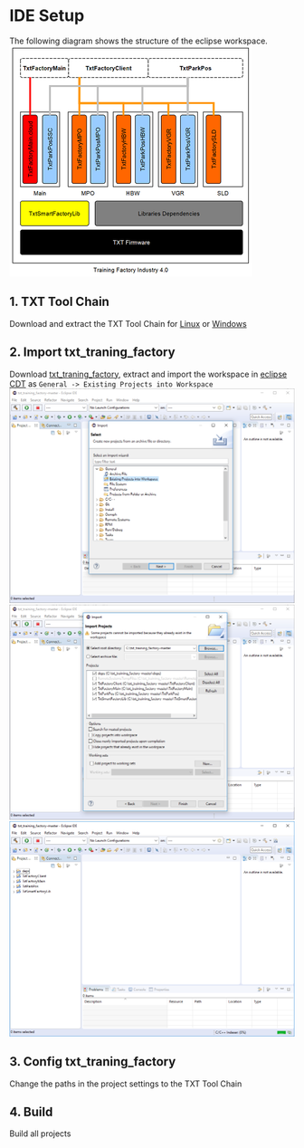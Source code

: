 # IDE Setup

The following diagram shows the structure of the eclipse workspace.
![SW Layer](SW_Layer.PNG "SW Layer")

## 1. TXT Tool Chain
Download and extract the TXT Tool Chain for [Linux](https://github.com/fischertechnik/txt_training_factory/releases/download/v0.7.0/gcc-linaro-7.2.1-2017.11-x86_64_arm-linux-gnueabihf.tar.xz) or [Windows](https://github.com/fischertechnik/txt_training_factory/releases/download/v0.7.0/gcc-linaro-7.2.1-2017.11-i686-mingw32_arm-linux-gnueabihf.tar.xz)

## 2. Import txt_traning_factory
Download [txt_traning_factory](https://github.com/fischertechnik/txt_training_factory/archive/master.zip), extract and import the workspace in [eclipse CDT](https://www.eclipse.org/cdt/downloads.php) as `General -> Existing Projects into Workspace`
![IDE_Setup_Import](IDE_Setup_Import.PNG "IDE Setup Import")
![IDE_Setup_Import2](IDE_Setup_Import2.PNG "IDE Setup Import2")
![IDE_Setup_Import3](IDE_Setup_Import3.PNG "IDE Setup Import3")

## 3. Config txt_traning_factory
Change the paths in the project settings to the TXT Tool Chain

## 4. Build
Build all projects
